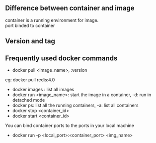 ## Difference between container and image

container is a running environment for image.  
port binded to container

## Version and tag

## Frequently used docker commands

- docker pull <image_name>, :version 

eg: docker pull redis:4.0

- docker images : list all images
- docker run <image_name>: start the image in a container, -d: run in detached mode
- docker ps: list all the running containers, -a: list all containers
- docker stop <container_id>
- docker start <container_id>

You can bind container ports to the ports in your local machine 

- docker run -p <local_port>:<container_port> <img_name>
